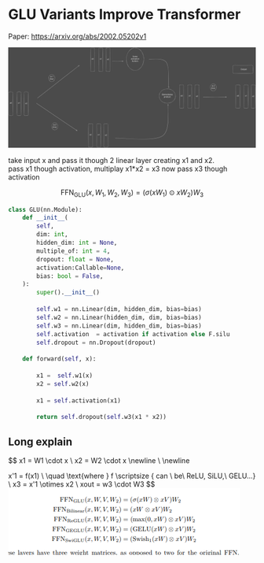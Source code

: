 # GLU Variants Improve Transformer


Paper: https://arxiv.org/abs/2002.05202v1

![Alt text](GLU.svg)

take input x and pass it though 2 linear layer creating x1 and x2.<br>
pass x1 though activation, multiplay x1*x2 = x3 now pass x3 though activation

$$
\text{FFN}_{\text{GLU}}(x, W_1, W_2, W_3) = (\sigma(xW_1) \odot xW_2)W_3
$$

```python
class GLU(nn.Module):
    def __init__(
        self,
        dim: int,
        hidden_dim: int = None,
        multiple_of: int = 4,
        dropout: float = None,
        activation:Callable=None,
        bias: bool = False,
    ):
        super().__init__()

        self.w1 = nn.Linear(dim, hidden_dim, bias=bias)
        self.w2 = nn.Linear(hidden_dim, dim, bias=bias)
        self.w3 = nn.Linear(dim, hidden_dim, bias=bias)
        self.activation  = activation if activation else F.silu 
        self.dropout = nn.Dropout(dropout)

    def forward(self, x):
        
        x1 =  self.w1(x)
        x2 = self.w2(x)

        x1 = self.activation(x1)

        return self.dropout(self.w3(x1 * x2))

```

## Long explain
$$
x1 = W1 \cdot x \\
x2 = W2 \cdot x \newline \\ \newline

x'1 =  f(x1) \\
\quad \text{where } f \scriptsize { can \ be\ ReLU, SiLU,\ GELU...}
\\
x3 = x'1 \otimes x2 
\\
xout = w3 \cdot W3
$$
![Alt text](image.png)
